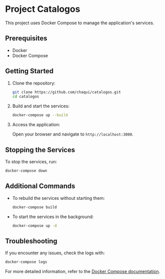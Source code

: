 # Project Catalogos

This project uses Docker Compose to manage the application's services.

## Prerequisites

- Docker
- Docker Compose

## Getting Started

1. Clone the repository:

    ```sh
    git clone https://github.com/chaqui/catalogos.git
    cd catalogos
    ```

2. Build and start the services:

    ```sh
    docker-compose up --build
    ```

3. Access the application:

    Open your browser and navigate to `http://localhost:3000`.

## Stopping the Services

To stop the services, run:

```sh
docker-compose down
```

## Additional Commands

- To rebuild the services without starting them:

    ```sh
    docker-compose build
    ```

- To start the services in the background:

    ```sh
    docker-compose up -d
    ```

## Troubleshooting

If you encounter any issues, check the logs with:

```sh
docker-compose logs
```

For more detailed information, refer to the [Docker Compose documentation](https://docs.docker.com/compose/).
